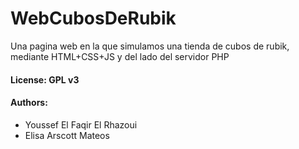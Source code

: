 # WebCubosDeRubik
Una pagina web en la que simulamos una tienda de cubos de rubik, mediante HTML+CSS+JS y del lado del servidor PHP
#### License: GPL v3
#### Authors:
- Youssef El Faqir El Rhazoui
- Elisa Arscott Mateos 
